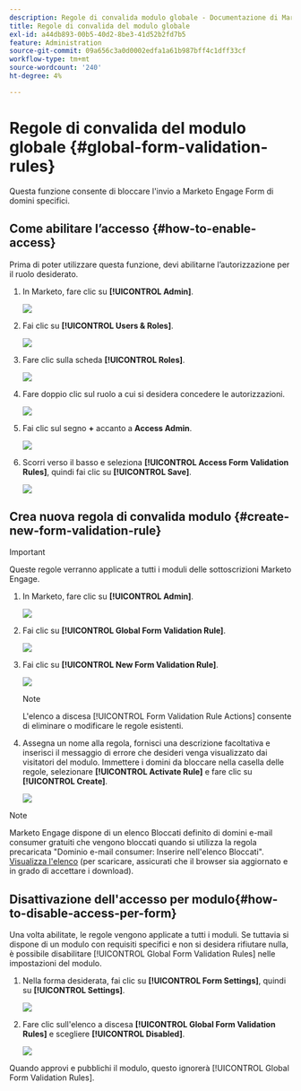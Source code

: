 ```yaml
---
description: Regole di convalida modulo globale - Documentazione di Marketo - Documentazione del prodotto
title: Regole di convalida del modulo globale
exl-id: a44db893-00b5-40d2-8be3-41d52b2fd7b5
feature: Administration
source-git-commit: 09a656c3a0d0002edfa1a61b987bff4c1dff33cf
workflow-type: tm+mt
source-wordcount: '240'
ht-degree: 4%

---
```


# Regole di convalida del modulo globale {#global-form-validation-rules}

Questa funzione consente di bloccare l&#39;invio a Marketo Engage Form di domini specifici.

## Come abilitare l’accesso {#how-to-enable-access}

Prima di poter utilizzare questa funzione, devi abilitarne l’autorizzazione per il ruolo desiderato.

1. In Marketo, fare clic su **[!UICONTROL Admin]**.

   ![](assets/global-form-validation-rules-1.png)

1. Fai clic su **[!UICONTROL Users & Roles]**.

   ![](assets/global-form-validation-rules-2.png)

1. Fare clic sulla scheda **[!UICONTROL Roles]**.

   ![](assets/global-form-validation-rules-3.png)

1. Fare doppio clic sul ruolo a cui si desidera concedere le autorizzazioni.

   ![](assets/global-form-validation-rules-4.png)

1. Fai clic sul segno **+** accanto a **Access Admin**.

   ![](assets/global-form-validation-rules-5.png)

1. Scorri verso il basso e seleziona **[!UICONTROL Access Form Validation Rules]**, quindi fai clic su **[!UICONTROL Save]**.

   ![](assets/global-form-validation-rules-6.png)

## Crea nuova regola di convalida modulo {#create-new-form-validation-rule}

>[!IMPORTANT]
>
>Queste regole verranno applicate a tutti i moduli delle sottoscrizioni Marketo Engage.

1. In Marketo, fare clic su **[!UICONTROL Admin]**.

   ![](assets/global-form-validation-rules-7.png)

1. Fai clic su **[!UICONTROL Global Form Validation Rule]**.

   ![](assets/global-form-validation-rules-8.png)

1. Fai clic su **[!UICONTROL New Form Validation Rule]**.

   ![](assets/global-form-validation-rules-9.png)

   >[!NOTE]
   >
   >L&#39;elenco a discesa [!UICONTROL Form Validation Rule Actions] consente di eliminare o modificare le regole esistenti.

1. Assegna un nome alla regola, fornisci una descrizione facoltativa e inserisci il messaggio di errore che desideri venga visualizzato dai visitatori del modulo. Immettere i domini da bloccare nella casella delle regole, selezionare **[!UICONTROL Activate Rule]** e fare clic su **[!UICONTROL Create]**.

   ![](assets/global-form-validation-rules-10.png)

>[!NOTE]
>
>Marketo Engage dispone di un elenco Bloccati definito di domini e-mail consumer gratuiti che vengono bloccati quando si utilizza la regola precaricata &quot;Dominio e-mail consumer: Inserire nell&#39;elenco Bloccati&quot;. [Visualizza l&#39;elenco](/help/marketo/product-docs/administration/settings/assets/freemaildomains.csv) (per scaricare, assicurati che il browser sia aggiornato e in grado di accettare i download).

## Disattivazione dell&#39;accesso per modulo{#how-to-disable-access-per-form}

Una volta abilitate, le regole vengono applicate a tutti i moduli. Se tuttavia si dispone di un modulo con requisiti specifici e non si desidera rifiutare nulla, è possibile disabilitare [!UICONTROL Global Form Validation Rules] nelle impostazioni del modulo.

1. Nella forma desiderata, fai clic su **[!UICONTROL Form Settings]**, quindi su **[!UICONTROL Settings]**.

   ![](assets/global-form-validation-rules-11.png)

1. Fare clic sull&#39;elenco a discesa **[!UICONTROL Global Form Validation Rules]** e scegliere **[!UICONTROL Disabled]**.

   ![](assets/global-form-validation-rules-12.png)

Quando approvi e pubblichi il modulo, questo ignorerà [!UICONTROL Global Form Validation Rules].
